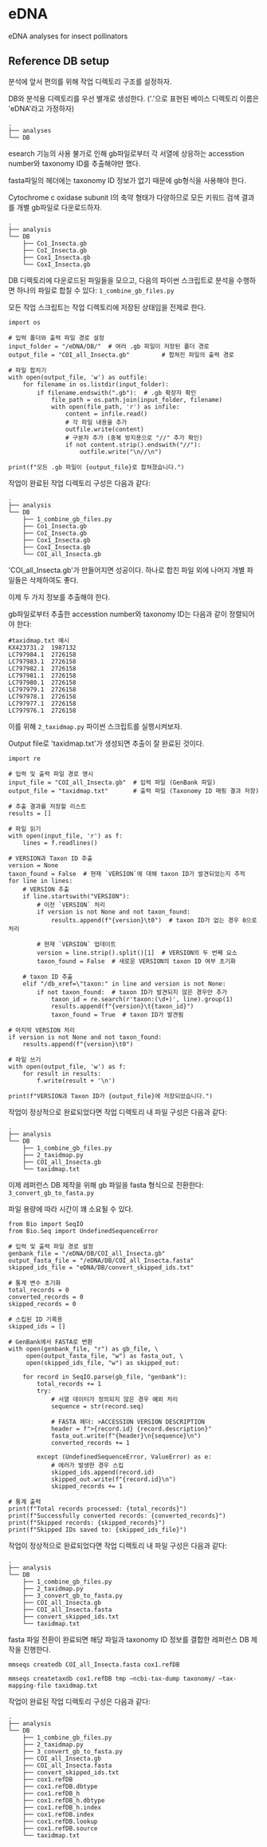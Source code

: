 # eDNA
eDNA analyses for insect pollinators

## Reference DB setup

분석에 앞서 편의를 위해 작업 디렉토리 구조를 설정하자.

DB와 분석용 디렉토리를 우선 별개로 생성한다. ('.'으로 표현된 베이스 디렉토리 이름은 'eDNA'라고 가정하자)
```
.
├── analyses
└── DB
```
esearch 기능의 사용 불가로 인해 gb파일로부터 각 서열에 상응하는 accesstion number와 taxonomy ID를 추출해야만 했다.

fasta파일의 헤더에는 taxonomy ID 정보가 없기 때문에 gb형식을 사용해야 한다.

Cytochrome c oxidase subunit I의 축약 형태가 다양하므로 모든 키워드 검색 결과를 개별 gb파일로 다운로드하자.
```
.
├── analysis
└── DB
    ├── Co1_Insecta.gb
    ├── CoI_Insecta.gb
    ├── Cox1_Insecta.gb
    └── CoxI_Insecta.gb
```
DB 디렉토리에 다운로드된 파일들을 모으고, 다음의 파이썬 스크립트로 분석을 수행하면 하나의 파일로 합칠 수 있다: `1_combine_gb_files.py`

모든 작업 스크립트는 작업 디렉토리에 저장된 상태임을 전제로 한다.
```
import os

# 입력 폴더와 출력 파일 경로 설정
input_folder = "/eDNA/DB/"  # 여러 .gb 파일이 저장된 폴더 경로
output_file = "COI_all_Insecta.gb"         # 합쳐진 파일의 출력 경로

# 파일 합치기
with open(output_file, 'w') as outfile:
    for filename in os.listdir(input_folder):
        if filename.endswith(".gb"):  # .gb 확장자 확인
            file_path = os.path.join(input_folder, filename)
            with open(file_path, 'r') as infile:
                content = infile.read()
                # 각 파일 내용을 추가
                outfile.write(content)
                # 구분자 추가 (중복 방지용으로 "//" 추가 확인)
                if not content.strip().endswith("//"):
                    outfile.write("\n//\n")

print(f"모든 .gb 파일이 {output_file}로 합쳐졌습니다.")
```
작업이 완료된 작업 디렉토리 구성은 다음과 같다:
```
.
├── analysis
└── DB
    ├── 1_combine_gb_files.py
    ├── Co1_Insecta.gb
    ├── CoI_Insecta.gb
    ├── Cox1_Insecta.gb
    ├── CoxI_Insecta.gb
    └── COI_all_Insecta.gb
```

'COI_all_Insecta.gb'가 만들어지면 성공이다. 하나로 합친 파일 외에 나머지 개별 파일들은 삭제하여도 좋다.

이제 두 가지 정보를 추출해야 한다.

gb파일로부터 추출한 accesstion number와 taxonomy ID는 다음과 같이 정렬되어야 한다:
```
#taxidmap.txt 예시
KX423731.2	1987132
LC797984.1	2726158
LC797983.1	2726158
LC797982.1	2726158
LC797981.1	2726158
LC797980.1	2726158
LC797979.1	2726158
LC797978.1	2726158
LC797977.1	2726158
LC797976.1	2726158
```

이를 위해 `2_taxidmap.py` 파이썬 스크립트를 실행시켜보자.

Output file로 'taxidmap.txt'가 생성되면 추출이 잘 완료된 것이다.
```
import re

# 입력 및 출력 파일 경로 명시
input_file = "COI_all_Insecta.gb"  # 입력 파일 (GenBank 파일)
output_file = "taxidmap.txt"       # 출력 파일 (Taxonomy ID 매핑 결과 저장)

# 추출 결과를 저장할 리스트
results = []

# 파일 읽기
with open(input_file, 'r') as f:
    lines = f.readlines()

# VERSION과 Taxon ID 추출
version = None
taxon_found = False  # 현재 `VERSION`에 대해 taxon ID가 발견되었는지 추적
for line in lines:
    # VERSION 추출
    if line.startswith("VERSION"):
        # 이전 `VERSION` 처리
        if version is not None and not taxon_found:
            results.append(f"{version}\t0")  # taxon ID가 없는 경우 0으로 처리

        # 현재 `VERSION` 업데이트
        version = line.strip().split()[1]  # VERSION의 두 번째 요소
        taxon_found = False  # 새로운 VERSION의 taxon ID 여부 초기화

    # taxon ID 추출
    elif "/db_xref=\"taxon:" in line and version is not None:
        if not taxon_found:  # taxon ID가 발견되지 않은 경우만 추가
            taxon_id = re.search(r'taxon:(\d+)', line).group(1)
            results.append(f"{version}\t{taxon_id}")
            taxon_found = True  # taxon ID가 발견됨

# 마지막 VERSION 처리
if version is not None and not taxon_found:
    results.append(f"{version}\t0")

# 파일 쓰기
with open(output_file, 'w') as f:
    for result in results:
        f.write(result + '\n')

print(f"VERSION과 Taxon ID가 {output_file}에 저장되었습니다.")
```
작업이 정상적으로 완료되었다면 작업 디렉토리 내 파일 구성은 다음과 같다:
```
.
├── analysis
└── DB
    ├── 1_combine_gb_files.py
    ├── 2_taxidmap.py
    ├── COI_all_Insecta.gb
    └── taxidmap.txt
```

이제 레퍼런스 DB 제작을 위해 gb 파일을 fasta 형식으로 전환한다: `3_convert_gb_to_fasta.py`

파일 용량에 따라 시간이 꽤 소요될 수 있다.
```
from Bio import SeqIO
from Bio.Seq import UndefinedSequenceError

# 입력 및 출력 파일 경로 설정
genbank_file = "/eDNA/DB/COI_all_Insecta.gb"
output_fasta_file = "/eDNA/DB/COI_all_Insecta.fasta"
skipped_ids_file = "eDNA/DB/convert_skipped_ids.txt"

# 통계 변수 초기화
total_records = 0
converted_records = 0
skipped_records = 0

# 스킵된 ID 기록용
skipped_ids = []

# GenBank에서 FASTA로 변환
with open(genbank_file, "r") as gb_file, \
     open(output_fasta_file, "w") as fasta_out, \
     open(skipped_ids_file, "w") as skipped_out:

    for record in SeqIO.parse(gb_file, "genbank"):
        total_records += 1
        try:
            # 서열 데이터가 정의되지 않은 경우 예외 처리
            sequence = str(record.seq)
            
            # FASTA 헤더: >ACCESSION VERSION DESCRIPTION
            header = f">{record.id} {record.description}"
            fasta_out.write(f"{header}\n{sequence}\n")
            converted_records += 1

        except (UndefinedSequenceError, ValueError) as e:
            # 에러가 발생한 경우 스킵
            skipped_ids.append(record.id)
            skipped_out.write(f"{record.id}\n")
            skipped_records += 1

# 통계 출력
print(f"Total records processed: {total_records}")
print(f"Successfully converted records: {converted_records}")
print(f"Skipped records: {skipped_records}")
print(f"Skipped IDs saved to: {skipped_ids_file}")
```

작업이 정상적으로 완료되었다면 작업 디렉토리 내 파일 구성은 다음과 같다:
```
.
├── analysis
└── DB
    ├── 1_combine_gb_files.py
    ├── 2_taxidmap.py
    ├── 3_convert_gb_to_fasta.py
    ├── COI_all_Insecta.gb
    ├── COI_all_Insecta.fasta
    ├── convert_skipped_ids.txt
    └── taxidmap.txt
```

fasta 파일 전환이 완료되면 해당 파일과 taxonomy ID 정보를 결합한 레퍼런스 DB 제작을 진행한다.
```
mmseqs createdb COI_all_Insecta.fasta cox1.refDB

mmseqs createtaxdb cox1.refDB tmp —ncbi-tax-dump taxonomy/ —tax-mapping-file taxidmap.txt
```
작업이 완료된 작업 디렉토리 구성은 다음과 같다:
```
.
├── analysis
└── DB
    ├── 1_combine_gb_files.py
    ├── 2_taxidmap.py
    ├── 3_convert_gb_to_fasta.py
    ├── COI_all_Insecta.gb
    ├── COI_all_Insecta.fasta
    ├── convert_skipped_ids.txt
    ├── cox1.refDB
    ├── cox1.refDB.dbtype
    ├── cox1.refDB_h
    ├── cox1.refDB_h.dbtype
    ├── cox1.refDB_h.index
    ├── cox1.refDB.index
    ├── cox1.refDB.lookup
    ├── cox1.refDB.source
    └── taxidmap.txt
```
